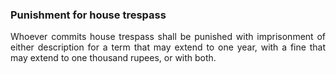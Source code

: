 ### Punishment for house trespass
<div style="text-align: justify">

Whoever commits house trespass shall be punished with imprisonment of either description for a term that may extend to one year, with a fine that may extend to one thousand rupees, or with both.

</div>
